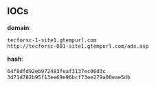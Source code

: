 
## IOCs

__domain__:

```text
tecforsc-1-site1.gtempurl.com
http://tecforsc-001-site1.gtempurl.com/ads.asp
```
__hash__:

```text
64f8dfd92eb972483feaf3137ec06d3c
3d71d782b95f13ee69e96bcf73ee279a00eae5db
```
